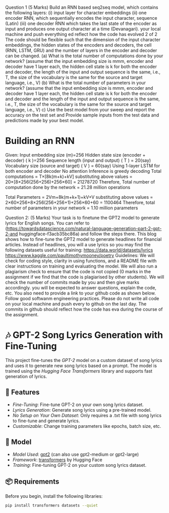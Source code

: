 Question 1 (5 Marks) Build an RNN based seq2seq model, which contains the following layers: (i) input layer for character embeddings (ii) one encoder RNN, which sequentially encodes the input character, sequence (Latin) (iii) one decoder RNN which takes the last state of the encoder as input and produces one output character at a time (Devanagari). your local machine and push everything ed reflect how the code has evolved 2 of 2 The code should be flexible such that the dimension of the input character embeddings, the hidden states of the encoders and decoders, the cell (RNN, LSTM, GRU) and the number of layers in the encoder and decoder can be changed. (a) What is the total number of computations done by your network? (assume that the input embedding size is mmm, encoder and decoder have 1 layer each, the hidden cell state is k for both the encoder and decoder, the length of the input and output sequence is the same, i.e., T, the size of the vocabulary is the same for the source and target language, i.e., V) (b) What is the total number of parameters in your network? (assume that the input embedding size is mmm, encoder and decoder have 1 layer each, the hidden cell state is k for both the encoder and decoder and the length of the input and output sequence is the same, i.e., T, the size of the vocabulary is the same for the source and target language, i.e., V) c) Use the best model from your sweep and report the accuracy on the test set and Provide sample inputs from the test data and predictions made by your best model.

# Building an RNN

Given: Input embedding size (m)=256 Hidden state size (encoder + decoder) ( k )=256 Sequence length (input and output) ( T ) = 20(say) Vocabulary size (source and target) ( V ) = 60(say) Using 1-layer LSTM for both encoder and decoder No attention Inference is greedy decoding Total computations = T×[8k(m+k)+kV] substituting above values = 20×[8×256(256+256)+256×60] = 21278720 Therefore, Total number of computation done by the network = 21.28 million operations

Total Parameters = 2Vm+8k(m+k+1)+kV+V substituting above values = 2×60×256+8×256(256+256+1)+256×60+60 = 1100464 Therefore, total number of parameters in your network = 1.10 million parameters




Question 2: (5 Marks) Your task is to finetune the GPT2 model to generate lyrics for English songs. You can refer to (https://towardsdatascience.com/natural-language-generation-part-2-gpt-2-and huggingface-f3acb35bc86a) and follow the steps there. This blog shows how to fine-tune the GPT2 model to generate headlines for financial articles. Instead of headlines, you will a use lyrics so you may find the following datasets useful for training: https://data.world/datasets/lyrics https://www.kaggle.com/paultimothymooney/poetry Guidelines: We will check for coding style, clarity in using functions, and a README file with clear instructions on training and evaluating the model. We will also run a plagiarism check to ensure that the code is not copied (0 marks in the assignment if we find that the code is plagiarised by other students). We will check the number of commits made by you and then give marks accordingly. you will be expected to answer questions, explain the code, etc. You also need to provide a link to your github code as shown below. Follow good softwanm engineering practices. Please do not write all code on your local machine and push every to github on the last day. The commits in github should reflect how the code has eva during the course of the assignment.


# 🎶 GPT-2 Song Lyrics Generation with Fine-Tuning

This project fine-tunes the *GPT-2* model on a custom dataset of song lyrics and uses it to generate new song lyrics based on a prompt. The model is trained using the *Hugging Face Transformers* library and supports fast generation of lyrics.

## 🚀 Features

- *Fine-Tuning*: Fine-tune GPT-2 on your own song lyrics dataset.
- *Lyrics Generation*: Generate song lyrics using a pre-trained model.
- *No Setup on Your Own Dataset*: Only requires a .txt file with song lyrics to fine-tune and generate lyrics.
- *Customizable*: Change training parameters like epochs, batch size, etc.

## 🧠 Model

- *Model Used*: [gpt2](https://huggingface.co/gpt2) (can also use gpt2-medium or gpt2-large)
- *Framework*: [transformers](https://huggingface.co/docs/transformers) by Hugging Face
- *Training*: Fine-tuning GPT-2 on your custom song lyrics dataset.

## 📦 Requirements

Before you begin, install the following libraries:

```bash
pip install transformers datasets --quiet
